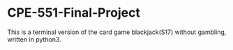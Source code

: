 # CPE-551-Final-Project
This is a terminal version of the card game blackjack(S17) without gambling, written in python3.